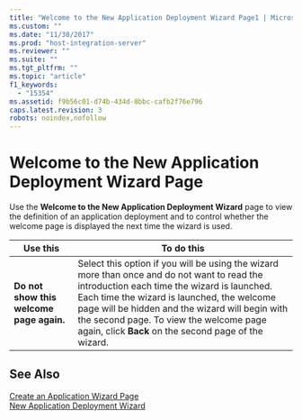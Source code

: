 ```yaml
---
title: "Welcome to the New Application Deployment Wizard Page1 | Microsoft Docs"
ms.custom: ""
ms.date: "11/30/2017"
ms.prod: "host-integration-server"
ms.reviewer: ""
ms.suite: ""
ms.tgt_pltfrm: ""
ms.topic: "article"
f1_keywords: 
  - "15354"
ms.assetid: f9b56c01-d74b-434d-8bbc-cafb2f76e796
caps.latest.revision: 3
robots: noindex,nofollow
---
```

# Welcome to the New Application Deployment Wizard Page
Use the **Welcome to the New Application Deployment Wizard** page to view the definition of an application deployment and to control whether the welcome page is displayed the next time the wizard is used.  
  
|Use this|To do this|  
|--------------|----------------|  
|**Do not show this welcome page again.**|Select this option if you will be using the wizard more than once and do not want to read the introduction each time the wizard is launched. Each time the wizard is launched, the welcome page will be hidden and the wizard will begin with the second page. To view the welcome page again, click **Back** on the second page of the wizard.|  
  
## See Also  
 [Create an Application Wizard Page](../core/create-an-application-wizard-page2.md)   
 [New Application Deployment Wizard](../core/new-application-deployment-wizard1.md)